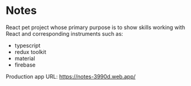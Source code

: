 # Notes

React pet project whose primary purpose is to show skills working with React and corresponding instruments such as:
- typescript
- redux toolkit
- material
- firebase 

Production app URL: https://notes-3990d.web.app/

